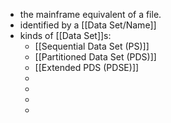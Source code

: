 - the mainframe equivalent of a file.
- identified by a [[Data Set/Name]]
- kinds of [[Data Set]]s:
	- [[Sequential Data Set (PS)]]
	- [[Partitioned Data Set (PDS)]]
	- [[Extended PDS (PDSE)]]
	-
	-
	-
	-